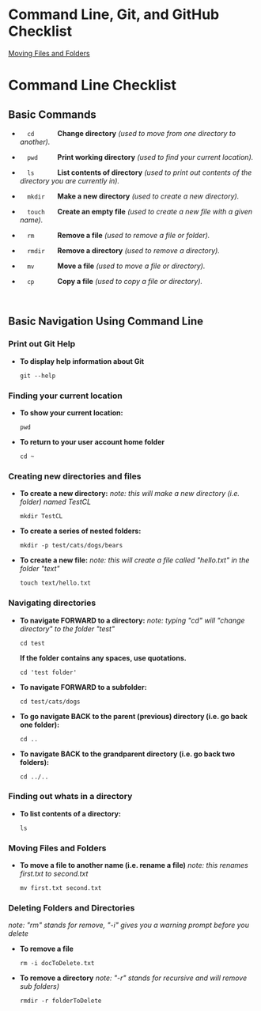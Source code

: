 # Command Line, Git, and GitHub Checklist

[Moving Files and Folders](#Moving-Files-and-Folders)

# Command Line Checklist

## Basic Commands
* ```   cd       ``` **Change directory** *(used to move from one directory to another).*

* ```   pwd      ``` **Print working directory** *(used to find your current location).*

* ```   ls       ``` **List contents of directory** *(used to print out contents of the directory you are currently in).*

* ```   mkdir    ``` **Make a new directory** *(used to create a new directory).*

* ```   touch    ``` **Create an empty file** *(used to create a new file with a given name).*

* ```   rm       ``` **Remove a file** *(used to remove a file or folder).*

* ```   rmdir    ``` **Remove a directory** *(used to remove a directory).*

* ```   mv       ``` **Move a file** *(used to move a file or directory).*

* ```   cp       ``` **Copy a file** *(used to copy a file or directory).*

<br>

## Basic Navigation Using Command Line

### Print out Git Help
* **To display help information about Git**
   ``` 
   git --help
   ```


### Finding your current location

* **To show your current location:** 
   ```   
   pwd  
   ```
   
* **To return to your user account home folder**
   ``` 
   cd ~ 
   ```
   
### Creating new directories and files

* **To create a new directory:**
    *note: this will make a new directory (i.e. folder) named TestCL*
   ```
   mkdir TestCL
   ``` 
   

* **To create a series of nested folders:**
     ``` 
     mkdir -p test/cats/dogs/bears 
     ```

* **To create a new file:**
    *note: this will create a file called "hello.txt" in the folder "text"*
    ```
    touch text/hello.txt
    ``` 

### Navigating directories 

* **To navigate FORWARD to a directory:**
    *note: typing "cd" will "change directory" to the folder "test"*
     ``` 
     cd test 
     ``` 
     
   **If the folder contains any spaces, use quotations.**
     ``` 
     cd 'test folder' 
     ```
   
* **To navigate FORWARD to a subfolder:** 
     ``` 
     cd test/cats/dogs
     ```

* **To go navigate BACK to the parent (previous) directory (i.e. go back one folder):** 
     ``` 
     cd .. 
     ```
    
* **To navigate BACK to the grandparent directory (i.e. go back two folders):**
     ``` 
     cd ../.. 
     ```

### Finding out whats in a directory

* **To list contents of a directory:**
     ``` 
     ls 
     ```

### Moving Files and Folders

* **To move a file to another name (i.e. rename a file)**
    *note: this renames first.txt to second.txt*
     ``` 
     mv first.txt second.txt 
     ``` 
    
### Deleting Folders and Directories
   *note: "rm" stands for remove, "-i" gives you a warning prompt before you delete*
* **To remove a file**
    ```
    rm -i docToDelete.txt 
    ``` 
    
* **To remove a directory**
    *note: "-r" stands for recursive and will remove sub folders)*
    ``` 
    rmdir -r folderToDelete 
    ``` 





